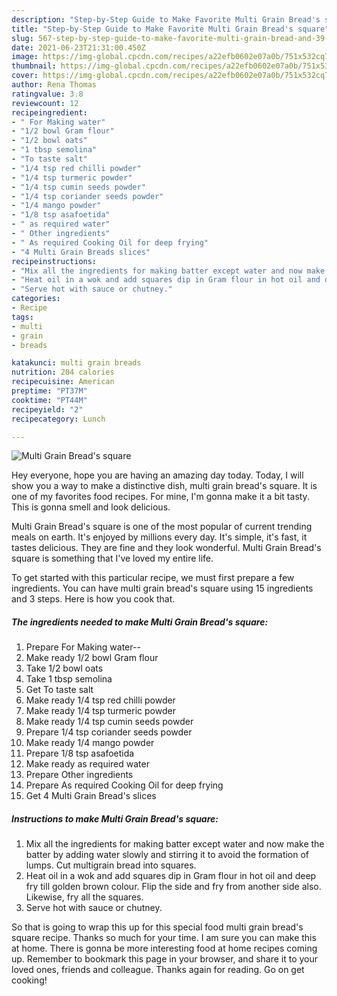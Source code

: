 ```yaml
---
description: "Step-by-Step Guide to Make Favorite Multi Grain Bread's square"
title: "Step-by-Step Guide to Make Favorite Multi Grain Bread's square"
slug: 567-step-by-step-guide-to-make-favorite-multi-grain-bread-and-39-s-square
date: 2021-06-23T21:31:00.450Z
image: https://img-global.cpcdn.com/recipes/a22efb0602e07a0b/751x532cq70/multi-grain-breads-square-recipe-main-photo.jpg
thumbnail: https://img-global.cpcdn.com/recipes/a22efb0602e07a0b/751x532cq70/multi-grain-breads-square-recipe-main-photo.jpg
cover: https://img-global.cpcdn.com/recipes/a22efb0602e07a0b/751x532cq70/multi-grain-breads-square-recipe-main-photo.jpg
author: Rena Thomas
ratingvalue: 3.8
reviewcount: 12
recipeingredient:
- " For Making water"
- "1/2 bowl Gram flour"
- "1/2 bowl oats"
- "1 tbsp semolina"
- "To taste salt"
- "1/4 tsp red chilli powder"
- "1/4 tsp turmeric powder"
- "1/4 tsp cumin seeds powder"
- "1/4 tsp coriander seeds powder"
- "1/4 mango powder"
- "1/8 tsp asafoetida"
- " as required water"
- " Other ingredients"
- " As required Cooking Oil for deep frying"
- "4 Multi Grain Breads slices"
recipeinstructions:
- "Mix all the ingredients for making batter except water and now make the batter by adding water slowly and stirring it to avoid the formation of lumps. Cut multigrain bread into squares."
- "Heat oil in a wok and add squares dip in Gram flour in hot oil and deep fry till golden brown colour. Flip the side and fry from another side also. Likewise, fry all the squares."
- "Serve hot with sauce or chutney."
categories:
- Recipe
tags:
- multi
- grain
- breads

katakunci: multi grain breads 
nutrition: 204 calories
recipecuisine: American
preptime: "PT37M"
cooktime: "PT44M"
recipeyield: "2"
recipecategory: Lunch

---
```



![Multi Grain Bread&#39;s square](https://img-global.cpcdn.com/recipes/a22efb0602e07a0b/751x532cq70/multi-grain-breads-square-recipe-main-photo.jpg)

Hey everyone, hope you are having an amazing day today. Today, I will show you a way to make a distinctive dish, multi grain bread&#39;s square. It is one of my favorites food recipes. For mine, I'm gonna make it a bit tasty. This is gonna smell and look delicious.

Multi Grain Bread&#39;s square is one of the most popular of current trending meals on earth. It's enjoyed by millions every day. It's simple, it's fast, it tastes delicious. They are fine and they look wonderful. Multi Grain Bread&#39;s square is something that I've loved my entire life.




To get started with this particular recipe, we must first prepare a few ingredients. You can have multi grain bread&#39;s square using 15 ingredients and 3 steps. Here is how you cook that.

<!--inarticleads1-->

##### The ingredients needed to make Multi Grain Bread&#39;s square:

1. Prepare  For Making water--
1. Make ready 1/2 bowl Gram flour
1. Take 1/2 bowl oats
1. Take 1 tbsp semolina
1. Get To taste salt
1. Make ready 1/4 tsp red chilli powder
1. Make ready 1/4 tsp turmeric powder
1. Make ready 1/4 tsp cumin seeds powder
1. Prepare 1/4 tsp coriander seeds powder
1. Make ready 1/4 mango powder
1. Prepare 1/8 tsp asafoetida
1. Make ready  as required water
1. Prepare  Other ingredients
1. Prepare  As required Cooking Oil for deep frying
1. Get 4 Multi Grain Bread&#39;s slices




<!--inarticleads2-->

##### Instructions to make Multi Grain Bread&#39;s square:

1. Mix all the ingredients for making batter except water and now make the batter by adding water slowly and stirring it to avoid the formation of lumps. Cut multigrain bread into squares.
1. Heat oil in a wok and add squares dip in Gram flour in hot oil and deep fry till golden brown colour. Flip the side and fry from another side also. Likewise, fry all the squares.
1. Serve hot with sauce or chutney.




So that is going to wrap this up for this special food multi grain bread&#39;s square recipe. Thanks so much for your time. I am sure you can make this at home. There is gonna be more interesting food at home recipes coming up. Remember to bookmark this page in your browser, and share it to your loved ones, friends and colleague. Thanks again for reading. Go on get cooking!
